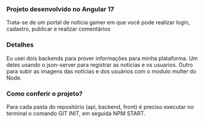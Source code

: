### Projeto desenvolvido no Angular 17
Trata-se de um portal de noticia gamer em que você pode realizar login, cadastro, publicar e realizar comentários

### Detalhes
Eu usei dois backends para prover informações para minha plataforma. Um deles usando o json-server para registrar as noticias e os usuarios.
Outro para subir as imagens das notícias e dos usuários com o modulo multer do Node.

### Como conferir o projeto?
Para cada pasta do repositório (api, backend, front) é preciso executar no terminal o comando GIT INIT, em seguida NPM START.
